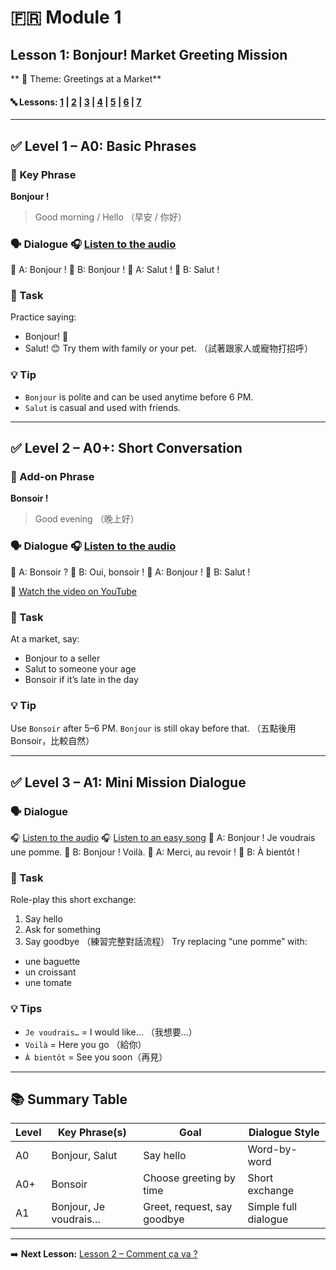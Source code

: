# 🇫🇷 Module 1
## Lesson 1: Bonjour! Market Greeting Mission
** 📘 Theme: Greetings at a Market**

#### 🔤 Lessons: [1](#lesson-1-bonjour-market-greeting-mission) | [2](#lesson-2) | [3](#lesson-3) | [4](#lesson-4) | [5](#lesson-5) | [6](#lesson-6) | [7](#lesson-7)

---

## ✅ Level 1 – A0: Basic Phrases

### 📌 Key Phrase
**Bonjour !**
> Good morning / Hello
> （早安 / 你好）

### 🗣️ Dialogue 🎧 [Listen to the audio](https://yourdomain.com/audio/bonsoir.mp3)
👩 A: Bonjour !
👨 B: Bonjour !
👩 A: Salut !
👨 B: Salut !

### 🎯 Task
Practice saying:
- Bonjour! 👋
- Salut! 😊
Try them with family or your pet.
（試著跟家人或寵物打招呼）

### 💡 Tip
- `Bonjour` is polite and can be used anytime before 6 PM.
- `Salut` is casual and used with friends.

---

## ✅ Level 2 – A0+: Short Conversation

### 📌 Add-on Phrase
**Bonsoir !**
> Good evening
> （晚上好）

### 🗣️ Dialogue 🎧 [Listen to the audio](https://yourdomain.com/audio/lesson2.mp3)
👩 A: Bonsoir ?
👨 B: Oui, bonsoir !
👩 A: Bonjour !
👨 B: Salut !

🎥 [Watch the video on YouTube](https://www.youtube.com/watch?v=YOUR_VIDEO_ID)

### 🎯 Task
At a market, say:
- Bonjour to a seller
- Salut to someone your age
- Bonsoir if it’s late in the day

### 💡 Tip
Use `Bonsoir` after 5–6 PM. `Bonjour` is still okay before that.
（五點後用 Bonsoir，比較自然）

---

## ✅ Level 3 – A1: Mini Mission Dialogue

### 🗣️ Dialogue
🎧 [Listen to the audio](https://yourdomain.com/audio/lesson3.mp3)
🎧 [Listen to an easy song](https://yourdomain.com/audio/bonjour.mp3)
👩 A: Bonjour ! Je voudrais une pomme.
👨 B: Bonjour ! Voilà.
👩 A: Merci, au revoir !
👨 B: À bientôt !

### 🎯 Task
Role-play this short exchange:
1. Say hello
2. Ask for something
3. Say goodbye
（練習完整對話流程）
Try replacing “une pomme” with:
- une baguette
- un croissant
- une tomate

### 💡 Tips
- `Je voudrais…` = I would like... （我想要…）
- `Voilà` = Here you go （給你）
- `À bientôt` = See you soon（再見）

---

## 📚 Summary Table

| Level | Key Phrase(s)         | Goal                        | Dialogue Style        |
|-------|------------------------|-----------------------------|------------------------|
| A0    | Bonjour, Salut         | Say hello                   | Word-by-word           |
| A0+   | Bonsoir                | Choose greeting by time     | Short exchange         |
| A1    | Bonjour, Je voudrais… | Greet, request, say goodbye | Simple full dialogue   |

---

➡️ **Next Lesson:** [Lesson 2 – Comment ça va ?](#lesson-2)
